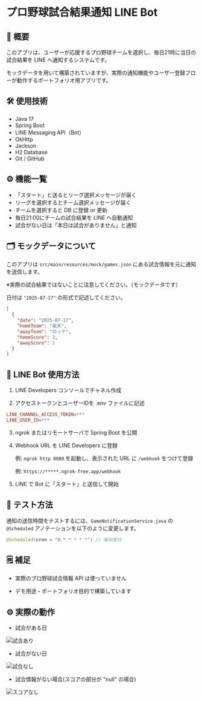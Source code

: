 # プロ野球試合結果通知 LINE Bot

## 📌 概要

このアプリは、ユーザーが応援するプロ野球チームを選択し、毎日21時に当日の試合結果を LINE へ通知するシステムです。

モックデータを用いて構築されていますが、実際の通知機能やユーザー登録フローが動作するポートフォリオ用アプリです。

## 🛠️ 使用技術

- Java 17
- Spring Boot
- LINE Messaging API（Bot）
- OkHttp
- Jackson
- H2 Database
- Git / GitHub

## ⚙️ 機能一覧

- 「スタート」と送るとリーグ選択メッセージが届く
- リーグを選択するとチーム選択メッセージが届く
- チームを選択すると DB に登録 or 更新
- 毎日21:00にチームの試合結果を LINE へ自動通知
- 試合がない日は「本日は試合がありません」と通知

## 🗂️ モックデータについて

このアプリは `src/main/resources/mock/games.json` にある試合情報を元に通知を送信します。

※実際の試合結果ではないことに注意してください。（モックデータです）

日付は `"2025-07-17"` の形式で記述してください。

```json
[
  {
    "date": "2025-07-17",
    "homeTeam": "楽天",
    "awayTeam": "ロッテ",
    "homeScore": 3,
    "awayScore": 2
  }
]
```

## 💬 LINE Bot 使用方法

1. LINE Developers コンソールでチャネル作成

2. アクセストークンとユーザーIDを .env ファイルに記述
```ini
LINE_CHANNEL_ACCESS_TOKEN=***
LINE_USER_ID=***
```
3. ngrok またはリモートサーバで Spring Boot を公開

4. Webhook URL を LINE Developers に登録

    例: `ngrok http 8080` を起動し、表示された URL に `/webhook` をつけて登録
   
    例: `https://*****.ngrok-free.app/webhook`

5. LINE で Bot に「スタート」と送信して開始

## 🧪 テスト方法

通知の送信時間をテストするには、`GameNotificationService.java` の `@Scheduled` アノテーションを以下のように変更します。

```java
@Scheduled(cron = "0 * * * * *") // 毎分実行
```
## 🗒️ 補足

- 実際のプロ野球試合情報 API は使っていません

- デモ用途・ポートフォリオ目的で構築しています

## ⚙️ 実際の動作

- 試合がある日
  
![試合あり](https://github.com/user-attachments/assets/52a159ec-91f6-4034-9c3e-9b653b2b361a)

- 試合がない日

![試合なし](https://github.com/user-attachments/assets/e170864a-a3e6-4c1e-afc7-75710d537498)

- 試合情報がない場合(スコアの部分が "null" の場合)

![スコアなし](https://github.com/user-attachments/assets/6fdae2c8-f091-4725-aa23-fb91f7446c9c)
